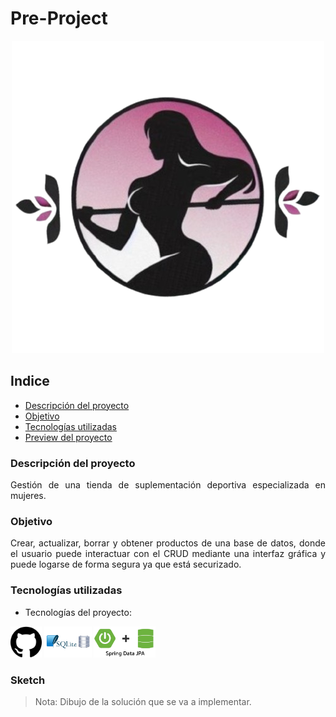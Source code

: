 <div align="justify">

# Pre-Project <a name="pre-project"></a>

<div align="center">
<img src="../../img/logo.png" />
</div>

## Indice

- [Descripción del proyecto](#problem)
- [Objetivo](#goal)
- [Tecnologías utilizadas](#tech)
- [Preview del proyecto](#sketch)

### Descripción del proyecto <a name="problem"></a>

Gestión de una tienda de suplementación deportiva especializada en mujeres.

### Objetivo <a name="goal"></a>

Crear, actualizar, borrar y obtener productos de una base de datos, donde el usuario puede interactuar con el CRUD mediante una interfaz gráfica y puede logarse de forma segura ya que está securizado.

### Tecnologías utilizadas <a name="tech"></a>

- Tecnologías del proyecto:

<img src="../../img/github-logo.png" height="50" /> 
<img src="../../img/sqlite.png" height="50"/> 
<img src="../../img/springdatajpa.png" height="50" />

### Sketch <a name="sketch"></a>

>Nota: Dibujo de la solución que se va a implementar.

<div align="center">
<img src=""/>
</div>

</div>
